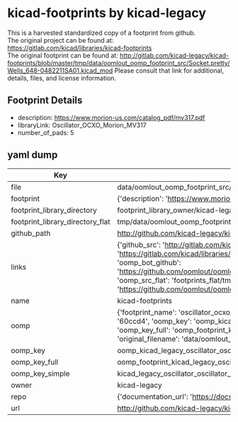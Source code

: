 # kicad-footprints by kicad-legacy  
This is a harvested standardized copy of a footprint from github.  
The original project can be found at:  
https://gitlab.com/kicad/libraries/kicad-footprints  
The original footprint can be found at:
http://gitlab.com/kicad-legacy/kicad-footprints/blob/master/tmp/data/oomlout_oomp_footprint_src/Socket.pretty/Wells_648-0482211SA01.kicad_mod
Please consult that link for additional, details, files, and license information.  
## Footprint Details
* description: https://www.morion-us.com/catalog_pdf/mv317.pdf  
* libraryLink: Oscillator_OCXO_Morion_MV317  
* number_of_pads: 5  
## yaml dump  
| Key | Value |  
| --- | --- |  
| file | data/oomlout_oomp_footprint_src/kicad-footprints/Oscillator.pretty/Oscillator_OCXO_Morion_MV317.kicad_mod |  
| footprint | {'description': 'https://www.morion-us.com/catalog_pdf/mv317.pdf', 'libraryLink': 'Oscillator_OCXO_Morion_MV317', 'number_of_pads': 5} |  
| footprint_library_directory | footprint_library_owner/kicad-legacy_kicad-footprints |  
| footprint_library_directory_flat | tmp/data/oomlout_oomp_footprint_src/footprints_flat/kicad_legacy_oscillator_oscillator_ocxo_morion_mv317/working |  
| github_path | http://github.com/kicad-legacy/kicad-footprints/blob/master/tmp/data/oomlout_oomp_footprint_src/Oscillator.pretty/Oscillator_OCXO_Morion_MV317.kicad_mod |  
| links | {'github_src': 'http://gitlab.com/kicad-legacy/kicad-footprints/blob/master/tmp/data/oomlout_oomp_footprint_src/Socket.pretty/Wells_648-0482211SA01.kicad_mod', 'github_src_repo': 'https://gitlab.com/kicad/libraries/kicad-footprints', 'oomp_bot': 'tmp/data/oomlout_oomp_footprint_src/footprints/kicad_legacy_oscillator_oscillator_ocxo_morion_mv317/working', 'oomp_bot_github': 'https://github.com/oomlout/oomlout_oomp_footprint_bot/tree/main/tmp/data/oomlout_oomp_footprint_src/footprints/kicad_legacy_oscillator_oscillator_ocxo_morion_mv317/working', 'oomp_src_flat': 'footprints_flat/tmp/data/oomlout_oomp_footprint_src/footprints_flat/kicad_legacy_oscillator_oscillator_ocxo_morion_mv317/working', 'oomp_src_flat_github': 'https://github.com/oomlout/oomlout_oomp_footprint_src/tree/main/tmp/data/oomlout_oomp_footprint_src/footprints_flat/kicad_legacy_oscillator_oscillator_ocxo_morion_mv317/working'} |  
| name | kicad-footprints |  
| oomp | {'footprint_name': 'oscillator_ocxo_morion_mv317', 'library_name': 'oscillator', 'md5': '60ccd483f2293baa6d06aaaca472b63f', 'md5_10': '60ccd483f2', 'md5_5': '60ccd', 'md5_6': '60ccd4', 'oomp_key': 'oomp_kicad_legacy_oscillator_oscillator_ocxo_morion_mv317', 'oomp_key_extra': 'oomp_footprint_kicad_legacy_oscillator_oscillator_ocxo_morion_mv317', 'oomp_key_full': 'oomp_footprint_kicad_legacy_oscillator_oscillator_ocxo_morion_mv317_60ccd4', 'oomp_key_simple': 'kicad_legacy_oscillator_oscillator_ocxo_morion_mv317', 'original_filename': 'data/oomlout_oomp_footprint_src/kicad-footprints/Oscillator.pretty/Oscillator_OCXO_Morion_MV317.kicad_mod', 'owner_name': 'kicad_legacy'} |  
| oomp_key | oomp_kicad_legacy_oscillator_oscillator_ocxo_morion_mv317 |  
| oomp_key_full | oomp_footprint_kicad_legacy_oscillator_oscillator_ocxo_morion_mv317 |  
| oomp_key_simple | kicad_legacy_oscillator_oscillator_ocxo_morion_mv317 |  
| owner | kicad-legacy |  
| repo | {'documentation_url': 'https://docs.github.com/rest/repos/repos#get-a-repository', 'message': 'Not Found'} |  
| url | http://github.com/kicad-legacy/kicad-footprints |  

